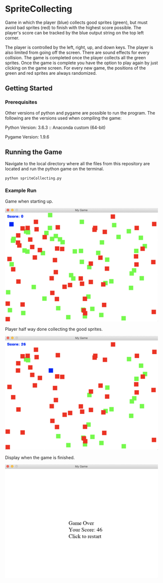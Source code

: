 # SpriteCollecting
Game in which the player (blue) collects good sprites (green), but must avoid bad sprites (red) to finish with the highest score possible. The player's score can be tracked by the blue output string on the top left corner. 

The player is controlled by the left, right, up, and down keys. The player is also limited from going off the screen. There are sound effects for every collision. The game is completed once the player collects all the green sprites. Once the game is complete you have the option to play again by just clicking on the game screen. For every new game, the positions of the green and red sprites are always randomized.

## Getting Started

### Prerequisites

Other versions of python and pygame are possible to run the program. 
The following are the versions used when compiling the game:

Python Version: 3.6.3 :: Anaconda custom (64-bit)

Pygame Version: 1.9.6

## Running the Game

Navigate to the local directory where all the files from this repository are located and run the python game on the terminal.

```
python spriteCollecting.py
```

### Example Run

Game when starting up.

<img src="ImageDemo/gameStart.png" width="550">

Player half way done collecting the good sprites.

<img src="ImageDemo/gameMiddle.png" width="550">

Display when the game is finished.

<img src="ImageDemo/gameOver.png" width="550">



